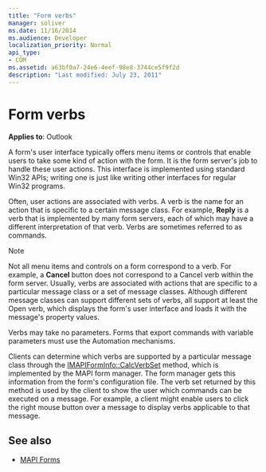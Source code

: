 ```yaml
---
title: "Form verbs"
manager: soliver
ms.date: 11/16/2014
ms.audience: Developer
localization_priority: Normal
api_type:
- COM
ms.assetid: a63bf0a7-24e6-4eef-98e8-3744ce5f9f2d
description: "Last modified: July 23, 2011"
---
```


# Form verbs

**Applies to**: Outlook 
  
A form's user interface typically offers menu items or controls that enable users to take some kind of action with the form. It is the form server's job to handle these user actions. This interface is implemented using standard Win32 APIs; writing one is just like writing other interfaces for regular Win32 programs.
  
Often, user actions are associated with verbs. A verb is the name for an action that is specific to a certain message class. For example, **Reply** is a verb that is implemented by many form servers, each of which may have a different interpretation of that verb. Verbs are sometimes referred to as commands. 
  
> [!NOTE]
> Not all menu items and controls on a form correspond to a verb. For example, a **Cancel** button does not correspond to a Cancel verb within the form server. Usually, verbs are associated with actions that are specific to a particular message class or a set of message classes. Although different message classes can support different sets of verbs, all support at least the Open verb, which displays the form's user interface and loads it with the message's property values. 
  
Verbs may take no parameters. Forms that export commands with variable parameters must use the Automation mechanisms.
  
Clients can determine which verbs are supported by a particular message class through the [IMAPIFormInfo::CalcVerbSet](imapiforminfo-calcverbset.md) method, which is implemented by the MAPI form manager. The form manager gets this information from the form's configuration file. The verb set returned by this method is used by the client to show the user which commands can be executed on a message. For example, a client might enable users to click the right mouse button over a message to display verbs applicable to that message. 
  
## See also

- [MAPI Forms](mapi-forms.md)

